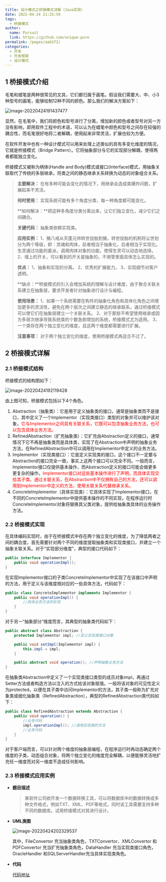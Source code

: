 ```yaml
---
title: 设计模式之桥接模式详解（Java实现）
date: 2022-04-24 21:25:59
tags: 
  - 桥接模式
author: 
  name: Pursuit
  link: https://github.com/unique-pure
permalink: /pages/aab372/
categories: 
  - 开发
  - 开发框架
  - 设计模式
---
```

## 1 桥接模式介绍

毛笔和蜡笔是两种很常见的文具，它们都归属于画笔。假设我们需要大、中、小3种型号的画笔，能够绘制12种不同的颜色。那么我们的解决方案如下：

![image-20220424191437477](https://raw.githubusercontent.com/unique-pure/NewPicGoLibrary/main/img/778fc90ed46e2c273ccb2ad4cafc080c-20231125211551147.png)

显然，在毛笔中，我们将颜色和型号进行了分离，增加新的颜色或者型号对另一方没有影响，即用软件工程中的术语，可以认为在蜡笔中颜色和型号之间存在较强的耦合性，而毛笔很好地将二者解耦，使用起来非常灵活，扩展也较为方便。

在软件开发中也有一种设计模式可以用来处理上述类似的具有多变化维度的情况，它就是桥接模式（Bridge Pattern）。它将抽象部分与它的实现部分解耦，使得两者都能独立变化。

桥接模式又被称为柄体(Handle and Body)模式或接口(Interface)模式，用抽象关联取代了传统的多层继承，将类之间的静态继承关系转换为动态的对象组合关系。

> **主要解决：** 在有多种可能会变化的情况下，用继承会造成类爆炸问题，扩展起来不灵活。
>
> **何时使用：** 实现系统可能有多个角度分类，每一种角度都可能变化。
>
> **如何解决：**把这种多角度分类分离出来，让它们独立变化，减少它们之间耦合。
>
> **关键代码：** 抽象类依赖实现类。
>
> **应用实例：** 1、猪八戒从天蓬元帅转世投胎到猪，转世投胎的机制将尘世划分为两个等级，即：灵魂和肉体，前者相当于抽象化，后者相当于实现化。生灵通过功能的委派，调用肉体对象的功能，使得生灵可以动态地选择。 2、墙上的开关，可以看到的开关是抽象的，不用管里面具体怎么实现的。
>
> **优点：** 1、抽象和实现的分离。 2、优秀的扩展能力。 3、实现细节对客户透明。
>
> **缺点：**桥接模式的引入会增加系统的理解与设计难度，由于聚合关联关系建立在抽象层，要求开发者针对抽象进行设计与编程。
>
> **使用场景：** 1、如果一个系统需要在构件的抽象化角色和具体化角色之间增加更多的灵活性，避免在两个层次之间建立静态的继承联系，通过桥接模式可以使它们在抽象层建立一个关联关系。 2、对于那些不希望使用继承或因为多层次继承导致系统类的个数急剧增加的系统，桥接模式尤为适用。 3、一个类存在两个独立变化的维度，且这两个维度都需要进行扩展。
>
> **注意事项：** 对于两个独立变化的维度，使用桥接模式再适合不过了。

## 2 桥接模式详解

### 2.1 桥接模式结构

桥接模式的结构图如下：

![image-20220424192119428](https://raw.githubusercontent.com/unique-pure/NewPicGoLibrary/main/img/e186c443621072881aa345cbbad3807d.png)

由上图可知，桥接模式包括以下4个角色。

1. Abstraction（抽象类）：它是用于定义抽象类的接口，通常是抽象类而不是接口，其中定义了一个Implementor（实现类接口）类型的对象并可以维护该对象，<font color="red">它与Implementor之间具有关联关系，它既可以包含抽象业务方法，也可以包含具体业务方法。</font>
2. RefinedAbstraction（扩充抽象类）：它扩充由Abstraction定义的接口，通常情况下它不再是抽象类而是具体类，实现了在Abstraction中声明的抽象业务方法，在RefinedAbstraction中可以调用在Implementor中定义的业务方法。
3. Implementor（实现类接口）：它是定义实现类的接口，这个接口不一定要与Abstraction的接口完全一致，事实上这两个接口可以完全不同。一般而言，Implementor接口仅提供基本操作，而Abstraction定义的接口可能会做更多更复杂的操作。<font color="red">Implementor接口对这些基本操作进行了声明，而具体实现交给其子类。通过关联关系，在Abstraction中不仅拥有自己的方法，还可以调用到Implementor中定义的方法，使用关联关系代替继承关系。</font>
4. ConcreteImplementor（具体实现类）：它具体实现了Implementor接口，在不同的ConcreteImplementor中提供基本操作的不同实现，在程序运行时ConcreteImplementor对象将替换其父类对象，提供给抽象类具体的业务操作方法。

### 2.2 桥接模式实现

在具体编码实现时，由于在桥接模式中存在两个独立变化的维度，为了降低两者之间的耦合度，首先需要针对两个不同的维度提取抽象类和实现类接口，并建立一个抽象关联关系。对于“实现部分维度”，典型的接口代码如下：

```java
public interface Implementor {
    public void operationImpl();
}
```

在实现Implementor接口的子类ConcreteImplementor中实现了在该接口中声明的方法，用于定义与该维度相对应的一些具体方法，代码如下：

```java
public class ConcreteImplementor implements Implementor {
    public void operationImpl() {
        //具体业务方法的实现
    }
}
```

对于另一“抽象部分”维度而言，其典型的抽象类代码如下：

```java
public abstract class Abstraction {
    protected Implementor impl; //定义实现类接口对象

    public void setImpl(Implementor impl) {
        this.impl = impl;
    }

    public abstract void operation(); //声明抽象业务方法
}
```

在抽象类Abstraction中定义了一个实现类接口类型的成员对象impl，再通过Setter方法或者构造方法以注入的方式给该对象赋值。一般将该对象的可见性定义为protected，以便在其子类中访问Implementor的方法，其子类一般称为扩充对象类或细化抽象类（RefinedAbstraction），典型的RefinedAbstraction类代码如下：

```java
public class RefinedAbstraction extends Abstraction {
    public void operation() {
        //业务代码
        impl.operationImpl(); //调用实现类的方法
        //业务代码
    }
}
```

对于客户端而言，可以针对两个维度的抽象层编程，在程序运行时再动态确定两个维度的子类，动态组合对象，将两个独立变化的维度完全解耦，以便能够灵活地扩充任一维度而对另一维度不造成任何影响。

### 2.3 桥接模式应用实例

* **题目描述**

	> 某软件公司欲开发一个数据转换工具，可以将数据库中的数据转换成多种文件格式，例如TXT、XML、PDF等格式，同时该工具需要支持多种不同的数据库。试用桥接模式对其进行设计。

* **UML类图**

	![image-20220424202329537](https://raw.githubusercontent.com/unique-pure/NewPicGoLibrary/main/img/2257ba4f82dc4651efc4d6991df7529c-20231125211559159.png)

	其中，FileConvertor 充当抽象类角色，TXTConvertor、XMLConvertor 和 PDFConvertor
	充当扩充抽象类角色，DataHandler 充当实现类接口角色，OracleHandler 和SQLServerHandler充当具体实现类角色。  

* **代码**

	[代码地址](https://github.com/unique-pure/designpattern_code/tree/main/src/bridge_pattern)